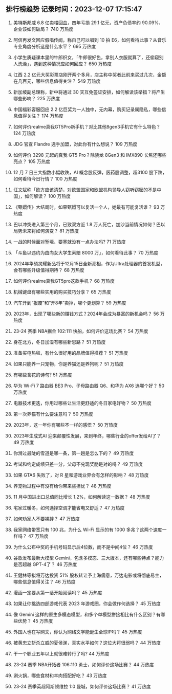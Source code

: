 
## 排行榜趋势 记录时间：2023-12-07 17:15:47
  
  1. 美特斯邦威 6.8 亿卖楼回血，四年亏损 29.1 亿元，资产负债率约 90.09%，企业该如何破局？ 740 万热度
    
  2. 阿信再发文回应假唱传闻，称自己可以唱到 10 拍 E6，如何看待此事？从音乐专业角度分析这是什么水平？ 695 万热度
    
  3. 小学生质疑课本里的牛郎织女，「牛郎很好色，拿别人衣服就算了，还偷窥别人洗澡」，遇到这种情况应如何回应？ 650 万热度
    
  4. 江西 2.2 亿元大奖彩票店刚开两个多月，店主称中奖者此前来买过几次，金额在几百元，哪些信息值得关注？ 549 万热度
    
  5. 新加坡副总理称，新中将通过 30 天互免签证安排，如何解读该举措？将产生哪些影响？ 225 万热度
    
  6. 中国福彩客服回应 2.2 亿巨奖为一人独中，无内幕，购买记录属隐私，哪些信息值得关注？ 174 万热度
    
  7. 如何评价realme真我GT5Pro新手机？对比其他8gen3手机它有什么特色？ 124 万热度
    
  8. JDG 官宣 Flandre 选手加盟，对此你有什么想说？ 109 万热度
    
  9. 如何评价 3298 元起的真我 GT5 Pro？除骁龙 8Gen3 和 IMX890 长焦还哪些亮点？ 105 万热度
    
  10. 12 月 7 日三大指数小幅收跌，AI 概念股反弹，医药股调整，超3100 股下跌，如何看待今日行情？ 100 万热度
    
  11. 汪文斌称「欧方应该清楚，对欧盟国家和欧盟机构领导人窃听窃密的不是中国」，如何解读？ 100 万热度
    
  12. 《甄嬛传》大结局时，如果甄嬛可以复活一个人，她最有可能复活谁？ 93 万热度
    
  13. 巴以冲突进入第三个月，已致双方近 1.8 万人死亡，加沙当前情况如何？巴以局势未来将如何演变？ 81 万热度
    
  14. 一战的时候面对堑壕、要塞就没有一点办法吗? 71 万热度
    
  15. 「斗鱼以违约为由向女大学生索赔 8000 万」，如何看待此事？ 70 万热度
    
  16. 2024年华硕灵耀新品将于12月15日全新亮相，作为Ultra处理器的首发机型，会有哪些升级值得期待？ 68 万热度
    
  17. 如何评价realme真我GT5pro这款手机？ 68 万热度
    
  18. 机械键盘有哪些实用的购买技巧分享？ 65 万热度
    
  19. 汽车开到“报废”和“开8年”卖掉，哪个更划算？ 59 万热度
    
  20. 2023年，出现了哪些新的赚钱方式？2024年会成为暴富的新机会吗？ 56 万热度
    
  21. 23-24 赛季 NBA掘金 102:111 快船，如何评价这场比赛？ 54 万热度
    
  22. 身在北方，冬日加湿有哪些新思路？ 51 万热度
    
  23. 准备买电热毯，有什么很好用的品牌值得推荐？ 51 万热度
    
  24. 如果只能养一只宠物，你是养猫还是养狗呢？ 51 万热度
    
  25. 有哪些含花的诗句? 51 万热度
    
  26. 华为 Wi-Fi 7 路由器 BE3 Pro、子母路由器 Q6、和华为 AX6 选哪个好？ 50 万热度
    
  27. 电器技术更迭，你用过哪些让生活更舒适的冬日家电好物？ 50 万热度
    
  28. 第一次养猫有什么要注意吗？ 50 万热度
    
  29. 2023年，这一年你有哪些不一样的感悟？ 50 万热度
    
  30. 2023年生成式AI 迎来颠覆性发展，来到年终，哪些行业的offer发给AI了？ 49 万热度
    
  31. 你滑过最陡的雪道是哪一条，第一趟是怎么下的？ 49 万热度
    
  32. 考试和约定成绩只差一分，父母不兑现奖励是对的吗？ 49 万热度
    
  33. 如果 GTA6 失败了，对 R 星和游戏业界会有怎样的影响？ 48 万热度
    
  34. 养宠物过程中有没有给你带来些担忧？ 48 万热度
    
  35. 11 月中国进出口总值同比增长 1.2%，如何解读这一数据？ 48 万热度
    
  36. 宅家过暖冬，如何选择空调才能省电又舒适？ 47 万热度
    
  37. 如何劝家人不要裸辞？ 47 万热度
    
  38. 我家网络带宽只有 100 兆，为什么 Wi-Fi 显示的有 1000 多兆？这两个速度一样吗？ 47 万热度
    
  39. 为什么公布中奖的手机号码显示后4位数，而不是中间4位？ 46 万热度
    
  40. 谷歌发布最新大模型 Gemini，包含多模态、三大版本，还有哪些特点？能力是否超越 GPT-4了？ 46 万热度
    
  41. 王健林等拟将万达投资 51% 股权转让予上海儒意，万达电影或将彻底易主，哪些信息值得关注？ 46 万热度
    
  42. 漫画一定要从第一话开始阅读吗？ 45 万热度
    
  43. 如果让你挑选四部游戏代表 2023 年游戏圈，你会做作何选择？ 45 万热度
    
  44. 像 Gemini 这样的原生多模态模型，和多个单模型拼接相比有什么区别？有哪些优势？ 45 万热度
    
  45. 外国人也在写网文，你认为网络文学能诞生全球IP吗？ 45 万热度
    
  46. 被黄忠立斩杀立威的夏侯渊，真实水平如何？这位大将很弱吗？ 44 万热度
    
  47. 干一个职业五年以上就很难转行了吗? 44 万热度
    
  48. 23-24 赛季 NBA开拓者 106:110 勇士，如何评价这场比赛？ 44 万热度
    
  49. 涮火锅，哪些食材和羊肉搭配好吃？ 43 万热度
    
  50. 23-24 赛季英超阿斯顿维拉 1:0 曼城，如何评价这场比赛？ 41 万热度
    
